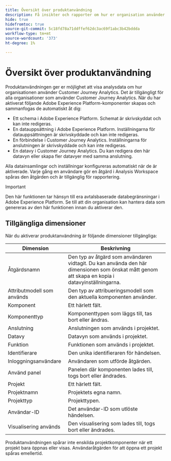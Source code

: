 ```yaml
---
title: Översikt över produktanvändning
description: Få insikter och rapporter om hur er organisation använder Customer Journey Analytics.
hide: true
hidefromtoc: true
source-git-commit: 5c18fd78a71ddffef62dc3ac69f1abc3b42bddda
workflow-type: tm+mt
source-wordcount: '373'
ht-degree: 1%

---
```


# Översikt över produktanvändning

Produktanvändningen ger er möjlighet att visa analysdata om hur organisationen använder Customer Journey Analytics. Det är tillgängligt för alla organisationer som använder Customer Journey Analytics. När du har aktiverat följande Adobe Experience Platform-komponenter skapas och sammanfogas de automatiskt åt dig:

* Ett schema i Adobe Experience Platform. Schemat är skrivskyddat och kan inte redigeras.
* En datauppsättning i Adobe Experience Platform. Inställningarna för datauppsättningen är skrivskyddade och kan inte redigeras.
* En förbindelse i Customer Journey Analytics. Inställningarna för anslutningen är skrivskyddade och kan inte redigeras.
* En datavy i Customer Journey Analytics. Du kan redigera den här datavyn eller skapa fler datavyer med samma anslutning.

Alla datainsamlingar och inställningar konfigureras automatiskt när de är aktiverade. Varje gång en användare gör en åtgärd i Analysis Workspace spåras den åtgärden och är tillgänglig för rapportering.

>[!IMPORTANT]
>
>Den här funktionen tar hänsyn till era avtalsbaserade databegränsningar i Adobe Experience Platform. Se till att din organisation kan hantera data som genereras av den här funktionen innan du aktiverar den.

## Tillgängliga dimensioner

När du aktiverar produktanvändning är följande dimensioner tillgängliga:

| Dimension | Beskrivning |
| --- | --- |
| Åtgärdsnamn | Den typ av åtgärd som användaren vidtagit. Du kan använda den här dimensionen som önskat mått genom att skapa en kopia i datavyinställningarna. |
| Attributmodell som används | Den typ av attribueringsmodell som den aktuella komponenten använder. |
| Komponent | Ett härlett fält. |
| Komponenttyp | Komponenttypen som läggs till, tas bort eller ändras. |
| Anslutning | Anslutningen som används i projektet. |
| Datavy | Datavyn som används i projektet. |
| Funktion | Funktionen som används i projektet. |
| Identifierare | Den unika identifieraren för händelsen. |
| Inloggningsanvändare | Användaren som utförde åtgärden. |
| Använd panel | Panelen där komponenten lades till, togs bort eller ändrades. |
| Projekt | Ett härlett fält. |
| Projektnamn | Projektets egna namn. |
| Projekttyp | Projekttypen. |
| Användar-ID | Det användar-ID som utlöste händelsen. |
| Visualisering används | Den visualisering som lades till, togs bort eller ändrades. |

Produktanvändningen spårar inte enskilda projektkomponenter när ett projekt bara öppnas eller visas. Användaråtgärden för att öppna ett projekt spåras emellertid.
